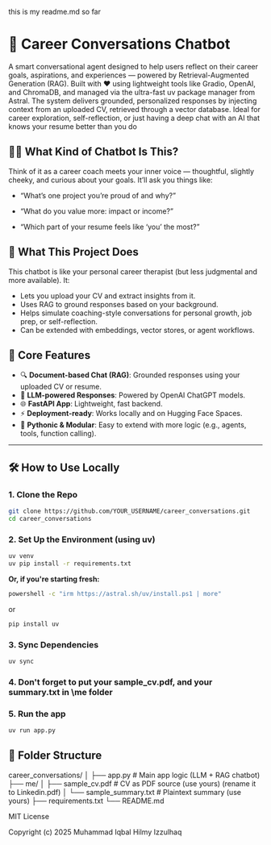 this is my readme.md so far

# 🧠 Career Conversations Chatbot

A smart conversational agent designed to help users reflect on their career goals, aspirations, and experiences — powered by Retrieval-Augmented Generation (RAG). Built with ❤️ using lightweight tools like Gradio, OpenAI, and ChromaDB, and managed via the ultra-fast uv package manager from Astral. The system delivers grounded, personalized responses by injecting context from an uploaded CV, retrieved through a vector database. Ideal for career exploration, self-reflection, or just having a deep chat with an AI that knows your resume better than you do

## 🧘‍♂️ What Kind of Chatbot Is This?
Think of it as a career coach meets your inner voice — thoughtful, slightly cheeky, and curious about your goals. It’ll ask you things like:

- “What’s one project you’re proud of and why?”

- “What do you value more: impact or income?”

- “Which part of your resume feels like ‘you’ the most?”

## 🚀 What This Project Does

This chatbot is like your personal career therapist (but less judgmental and more available). It:

- Lets you upload your CV and extract insights from it.
- Uses RAG to ground responses based on your background.
- Helps simulate coaching-style conversations for personal growth, job prep, or self-reflection.
- Can be extended with embeddings, vector stores, or agent workflows.

## 🧩 Core Features

- 🔍 **Document-based Chat (RAG)**: Grounded responses using your uploaded CV or resume.
- 🤖 **LLM-powered Responses**: Powered by OpenAI ChatGPT models.
- 🌐 **FastAPI App**: Lightweight, fast backend.
- ⚡ **Deployment-ready**: Works locally and on Hugging Face Spaces.
- 🐍 **Pythonic & Modular**: Easy to extend with more logic (e.g., agents, tools, function calling).

---

## 🛠️ How to Use Locally

### 1. Clone the Repo

```bash
git clone https://github.com/YOUR_USERNAME/career_conversations.git
cd career_conversations
```

### 2. Set Up the Environment (using uv)

```bash
uv venv
uv pip install -r requirements.txt
```

**Or, if you're starting fresh:**

```bash
powershell -c "irm https://astral.sh/uv/install.ps1 | more"
```
or 
```bash
pip install uv
```

### 3. Sync Dependencies

```bash
uv sync
```
### 4. Don't forget to put your sample_cv.pdf, and your summary.txt in \me folder

### 5. Run the app

```bash
uv run app.py
```

## 📝 Folder Structure

career_conversations/
│
├── app.py                     # Main app logic (LLM + RAG chatbot)
├── me/
│   ├── sample_cv.pdf          # CV as PDF source (use yours) (rename it to Linkedin.pdf)
│   └── sample_summary.txt     # Plaintext summary (use yours)
├── requirements.txt
└── README.md


MIT License

Copyright (c) 2025 Muhammad Iqbal Hilmy Izzulhaq